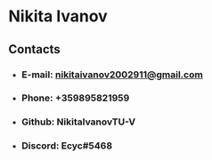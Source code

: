 # Nikita Ivanov 

## Contacts ##
* ### E-mail: nikitaivanov2002911@gmail.com 
* ### Phone: +359895821959
* ### Github: NikitaIvanovTU-V
* ### Discord: Ecyc#5468
